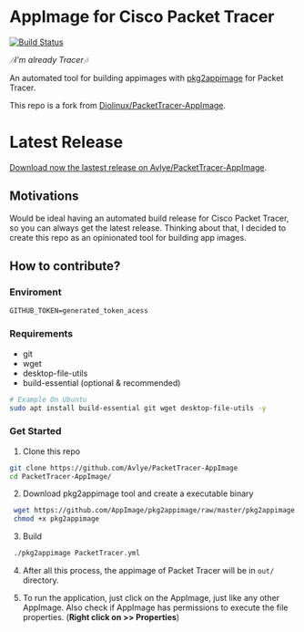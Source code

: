 # AppImage for Cisco Packet Tracer

[![Build Status](https://travis-ci.org/Avlye/PacketTracer-AppImage.svg?branch=master)](https://travis-ci.org/Avlye/PacketTracer-AppImage)

*🎶I'm already Tracer🎶*

An automated tool for building appimages with [pkg2appimage](https://github.com/AppImage/pkg2appimage) for Packet Tracer. 

This repo is a fork from [Diolinux/PacketTracer-AppImage](https://github.com/Diolinux/PacketTracer-AppImage).

# Latest Release

<div class="btn">
  <a href="https://github.com/Avlye/PacketTracer-AppImage/releases/tag/latest" download="download">Download now the lastest release on Avlye/PacketTracer-AppImage</a>.
</div>

## Motivations

Would be ideal having an automated build release for Cisco Packet Tracer, so you can always get the latest release.
Thinking about that, I decided to create this repo as an opinionated tool for building app images.

## How to contribute?
### Enviroment
```
GITHUB_TOKEN=generated_token_acess
```

### Requirements
- git
- wget
- desktop-file-utils
- build-essential (optional & recommended)

```zsh
# Example On Ubuntu
sudo apt install build-essential git wget desktop-file-utils -y
```

### Get Started

1. Clone this repo
  ```zsh
  git clone https://github.com/Avlye/PacketTracer-AppImage
  cd PacketTracer-AppImage/
  ```

2. Download pkg2appimage tool and create a executable binary
  ```zsh
   wget https://github.com/AppImage/pkg2appimage/raw/master/pkg2appimage
   chmod +x pkg2appimage
   ```
3. Build
  ```zsh
   ./pkg2appimage PacketTracer.yml
   ```

4. After all this process, the appimage of Packet Tracer will be in `out/` directory.

5. To run the application, just click on the AppImage, just like any other AppImage.
  Also check if AppImage has permissions to execute the file properties. (**Right click on >> Properties**)
